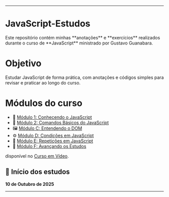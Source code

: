 
<hr>
<h1 align=>JavaScript-Estudos</h1>
Este repositório contém minhas **anotações** e **exercícios** realizados durante o curso de **JavaScript** ministrado por Gustavo Guanabara.

<h1 align=>Objetivo</h1>

Estudar JavaScript de forma prática, com anotações e códigos simples para revisar e praticar ao longo do curso.


<h1 align=>Módulos do curso</h1>

- 📘 [Módulo 1: Conhecendo o JavaScript](Modulo1)
- 🧱 [Módulo 2: Comandos Básicos do JavaScript](modulo2)
- 🖼️ [Módulo C: Entendendo o DOM](./ModuloC-DOM/anotacoes.md)
- ⚙️ [Módulo D: Condições em JavaScript](./ModuloD-Condicoes/anotacoes.md)
- 🔁 [Módulo E: Repetições em JavaScript](./ModuloE-Repeticoes/anotacoes.md)
- 🚀 [Módulo F: Avançando os Estudos](./ModuloF-Avancando/anotacoes.md)

disponível no [Curso em Vídeo](https://www.cursoemvideo.com/curso/javascript/).

## 📅 Início dos estudos

**10 de Outubro de 2025**
<hr>
